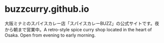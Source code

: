 # buzzcurry.github.io
大阪ミナミのスパイスカレー店「スパイスカレーBUZZ」の公式サイトです。夜から朝まで営業中。A retro-style spice curry shop located in the heart of Osaka. Open from evening to early morning.
